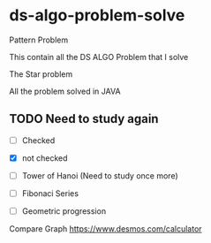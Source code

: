 # ds-algo-problem-solve

Pattern Problem

This contain all the DS ALGO Problem that I solve


The Star problem 

All the problem solved in JAVA


## TODO Need to study again
* [ ] Checked
* [x] not checked
* [ ] Tower of Hanoi (Need to study once more)
* [ ] Fibonaci Series
* [ ] Geometric progression


Compare Graph
https://www.desmos.com/calculator
